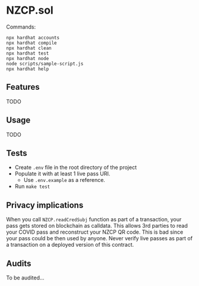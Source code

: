 # NZCP.sol

Commands:

```shell
npx hardhat accounts
npx hardhat compile
npx hardhat clean
npx hardhat test
npx hardhat node
node scripts/sample-script.js
npx hardhat help
```

## Features
TODO

## Usage
TODO

## Tests
- Create `.env` file in the root directory of the project
- Populate it with at least 1 live pass URI. 
    - Use `.env.example` as a reference.
- Run `make test`

## Privacy implications
When you call `NZCP.readCredSubj` function as part of a transaction, your pass gets stored on blockchain as calldata. This allows 3rd parties to read your COVID pass and reconstruct your NZCP QR code. This is bad since your pass could be then used by anyone. Never verify live passes as part of a transaction on a deployed version of this contract.

## Audits
To be audited...